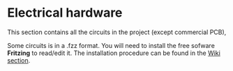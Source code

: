 # Electrical hardware

This section contains all the circuits in the project (except commercial PCB),

Some circuits is in a .fzz format. You will need to install the free sofware **Fritzing** to read/edit it. The installation procedure can be found in the [Wiki section](https://github.com/tdumais23/bro-bot/wiki/Getting-Started!).
